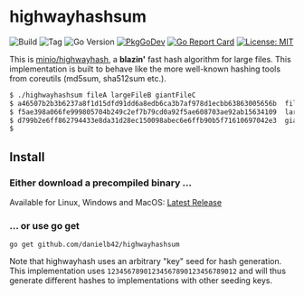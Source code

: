 # highwayhashsum

![Build](https://github.com/danielb42/highwayhashsum/workflows/Build/badge.svg)
![Tag](https://img.shields.io/github/v/tag/danielb42/highwayhashsum)
![Go Version](https://img.shields.io/github/go-mod/go-version/danielb42/highwayhashsum)
[![PkgGoDev](https://pkg.go.dev/badge/github.com/danielb42/highwayhashsum)](https://pkg.go.dev/github.com/danielb42/highwayhashsum)
[![Go Report Card](https://goreportcard.com/badge/github.com/danielb42/highwayhashsum)](https://goreportcard.com/report/github.com/danielb42/highwayhashsum)
[![License: MIT](https://img.shields.io/badge/License-MIT-green.svg)](https://opensource.org/licenses/MIT)

This is [minio/highwayhash](https://github.com/minio/highwayhash), a **blazin'** fast hash algorithm for large files. This implementation is built to behave like the more well-known hashing tools from coreutils (md5sum, sha512sum etc.).

```bash
$ ./highwayhashsum fileA largeFileB giantFileC
$ a46507b2b3b6237a8f1d15dfd91dd6a8edb6ca3b7af978d1ecbb63863005656b  fileA
$ f5ae398a066fe999805704b249c2ef7b79cd0a92f5ae608703ae92ab15634109  largeFileB
$ d799b2e6ff862794433e8da31d28ec150098abec6e6ffb90b5f71610697042e3  giantFileC
$
```

## Install

### Either download a precompiled binary ...

Available for Linux, Windows and MacOS: [Latest Release](https://github.com/danielb42/highwayhashsum/releases/latest)

### ... or use go get

`go get github.com/danielb42/highwayhashsum`

Note that highwayhash uses an arbitrary "key" seed for hash generation. This implementation uses `12345678901234567890123456789012` and will thus generate different hashes to implementations with other seeding keys.
